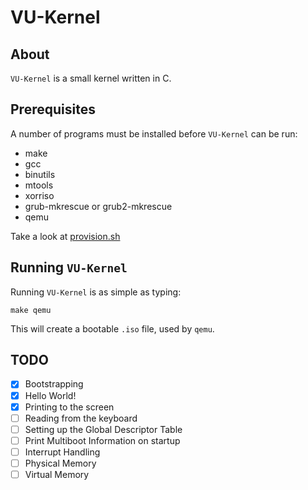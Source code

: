 # VU-Kernel

## About

`VU-Kernel` is a small kernel written in C.

## Prerequisites

A number of programs must be installed before `VU-Kernel` can be run:

- make
- gcc
- binutils
- mtools
- xorriso
- grub-mkrescue or grub2-mkrescue
- qemu

Take a look at [provision.sh](./resources/provision.sh)

## Running `VU-Kernel`

Running `VU-Kernel` is as simple as typing:

```
make qemu
```

This will create a bootable `.iso` file, used by `qemu`.

## TODO

- [x] Bootstrapping
- [x] Hello World!
- [x] Printing to the screen
- [ ] Reading from the keyboard
- [ ] Setting up the Global Descriptor Table
- [ ] Print Multiboot Information on startup
- [ ] Interrupt Handling
- [ ] Physical Memory
- [ ] Virtual Memory
